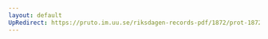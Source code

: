```yaml
---
layout: default
UpRedirect: https://pruto.im.uu.se/riksdagen-records-pdf/1872/prot-1872--ak--511/prot-1872--ak--511_007.pdf
---
```

